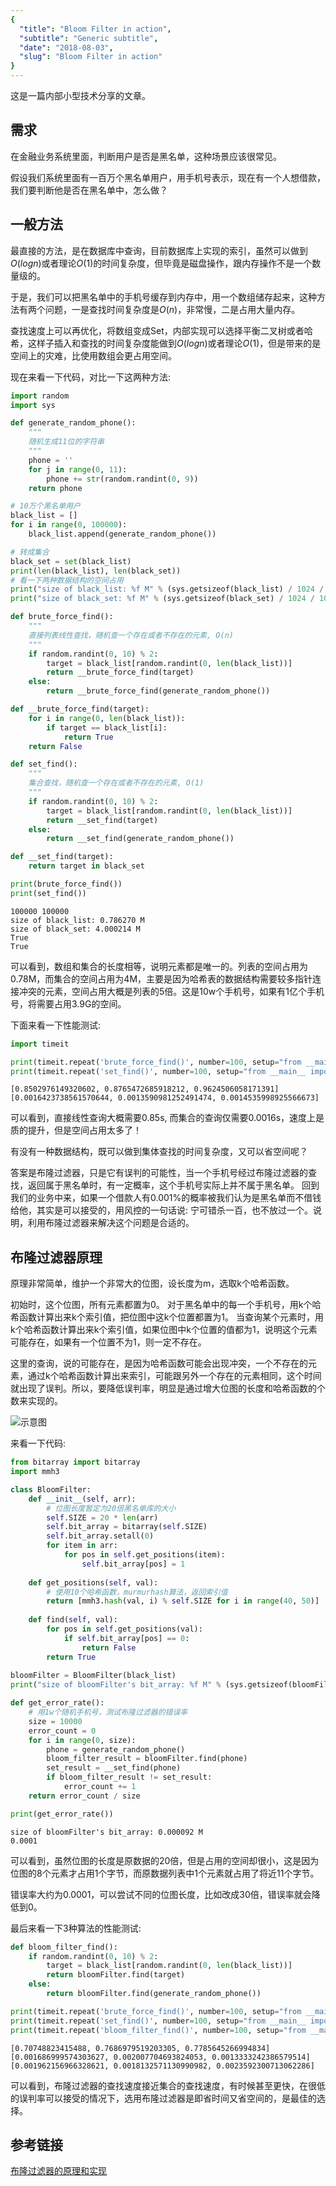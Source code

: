```yaml
---
{
  "title": "Bloom Filter in action",
  "subtitle": "Generic subtitle",
  "date": "2018-08-03",
  "slug": "Bloom Filter in action"
}
---
```

<!--more-->

这是一篇内部小型技术分享的文章。

## 需求

在金融业务系统里面，判断用户是否是黑名单，这种场景应该很常见。

假设我们系统里面有一百万个黑名单用户，用手机号表示，现在有一个人想借款，我们要判断他是否在黑名单中，怎么做？

## 一般方法
最直接的方法，是在数据库中查询，目前数据库上实现的索引，虽然可以做到$O(logn)$或者理论$O(1)$的时间复杂度，但毕竟是磁盘操作，跟内存操作不是一个数量级的。

于是，我们可以把黑名单中的手机号缓存到内存中，用一个数组储存起来，这种方法有两个问题，一是查找时间复杂度是$O(n)$，非常慢，二是占用大量内存。

查找速度上可以再优化，将数组变成Set，内部实现可以选择平衡二叉树或者哈希，这样子插入和查找的时间复杂度能做到$O(logn)$或者理论$O(1)$，但是带来的是空间上的灾难，比使用数组会更占用空间。

现在来看一下代码，对比一下这两种方法:



```python
import random
import sys

def generate_random_phone():
    """
    随机生成11位的字符串
    """
    phone = ''
    for j in range(0, 11):
        phone += str(random.randint(0, 9))
    return phone

# 10万个黑名单用户
black_list = []
for i in range(0, 100000):
    black_list.append(generate_random_phone())

# 转成集合
black_set = set(black_list)
print(len(black_list), len(black_set))
# 看一下两种数据结构的空间占用
print("size of black_list: %f M" % (sys.getsizeof(black_list) / 1024 / 1024))
print("size of black_set: %f M" % (sys.getsizeof(black_set) / 1024 / 1024))

def brute_force_find():
    """
    直接列表线性查找，随机查一个存在或者不存在的元素, O(n)
    """
    if random.randint(0, 10) % 2:
        target = black_list[random.randint(0, len(black_list))]
        return __brute_force_find(target)
    else:
        return __brute_force_find(generate_random_phone())

def __brute_force_find(target):
    for i in range(0, len(black_list)):
        if target == black_list[i]:
            return True
    return False

def set_find():
    """
    集合查找，随机查一个存在或者不存在的元素, O(1)
    """
    if random.randint(0, 10) % 2:
        target = black_list[random.randint(0, len(black_list))]
        return __set_find(target)
    else:
        return __set_find(generate_random_phone())

def __set_find(target):
    return target in black_set

print(brute_force_find())
print(set_find())
```

    100000 100000
    size of black_list: 0.786270 M
    size of black_set: 4.000214 M
    True
    True


可以看到，数组和集合的长度相等，说明元素都是唯一的。列表的空间占用为0.78M，而集合的空间占用为4M，主要是因为哈希表的数据结构需要较多指针连接冲突的元素，空间占用大概是列表的5倍。这是10w个手机号，如果有1亿个手机号，将需要占用3.9G的空间。

下面来看一下性能测试:


```python
import timeit

print(timeit.repeat('brute_force_find()', number=100, setup="from __main__ import brute_force_find"))
print(timeit.repeat('set_find()', number=100, setup="from __main__ import set_find"))
```

    [0.8502976149320602, 0.8765472685918212, 0.9624506058171391]
    [0.0016423738561570644, 0.0013590981252491474, 0.0014535998925566673]


可以看到，直接线性查询大概需要0.85s, 而集合的查询仅需要0.0016s，速度上是质的提升，但是空间占用太多了！

有没有一种数据结构，既可以做到集体查找的时间复杂度，又可以省空间呢？

答案是布隆过滤器，只是它有误判的可能性，当一个手机号经过布隆过滤器的查找，返回属于黑名单时，有一定概率，这个手机号实际上并不属于黑名单。
回到我们的业务中来，如果一个借款人有0.001%的概率被我们认为是黑名单而不借钱给他，其实是可以接受的，用风控的一句话说: 宁可错杀一百，也不放过一个。说明，利用布隆过滤器来解决这个问题是合适的。

## 布隆过滤器原理

原理非常简单，维护一个非常大的位图，设长度为m，选取k个哈希函数。

初始时，这个位图，所有元素都置为0。
对于黑名单中的每一个手机号，用k个哈希函数计算出来k个索引值，把位图中这k个位置都置为1。
当查询某个元素时，用k个哈希函数计算出来k个索引值，如果位图中k个位置的值都为1，说明这个元素可能存在，如果有一个位置不为1，则一定不存在。

这里的查询，说的可能存在，是因为哈希函数可能会出现冲突，一个不存在的元素，通过k个哈希函数计算出来索引，可能跟另外一个存在的元素相同，这个时间就出现了误判。所以，要降低误判率，明显是通过增大位图的长度和哈希函数的个数来实现的。

![示意图](https://camo.githubusercontent.com/0f929fdbdb42685ecf5b2c25b68d46d0fb679c33/687474703a2f2f696d61676573323031352e636e626c6f67732e636f6d2f626c6f672f313033303737362f3230313730312f313033303737362d32303137303130363134333134313738342d313437353033313030332e706e67)

来看一下代码:


```python
from bitarray import bitarray
import mmh3

class BloomFilter:
    def __init__(self, arr):
        # 位图长度暂定为20倍黑名单库的大小
        self.SIZE = 20 * len(arr)
        self.bit_array = bitarray(self.SIZE)
        self.bit_array.setall(0)
        for item in arr:
            for pos in self.get_positions(item):
                self.bit_array[pos] = 1
        
    def get_positions(self, val):
        # 使用10个哈希函数，murmurhash算法，返回索引值
        return [mmh3.hash(val, i) % self.SIZE for i in range(40, 50)]
            
    def find(self, val):
        for pos in self.get_positions(val):
            if self.bit_array[pos] == 0:
                return False
        return True
    
bloomFilter = BloomFilter(black_list)
print("size of bloomFilter's bit_array: %f M" % (sys.getsizeof(bloomFilter.bit_array) / 1024 / 1024))

def get_error_rate():
    # 用1w个随机手机号，测试布隆过滤器的错误率
    size = 10000
    error_count = 0
    for i in range(0, size):
        phone = generate_random_phone()
        bloom_filter_result = bloomFilter.find(phone)
        set_result = __set_find(phone)
        if bloom_filter_result != set_result:
            error_count += 1
    return error_count / size

print(get_error_rate())
```

    size of bloomFilter's bit_array: 0.000092 M
    0.0001


可以看到，虽然位图的长度是原数据的20倍，但是占用的空间却很小，这是因为位图的8个元素才占用1个字节，而原数据列表中1个元素就占用了将近11个字节。

错误率大约为0.0001，可以尝试不同的位图长度，比如改成30倍，错误率就会降低到0。

最后来看一下3种算法的性能测试:


```python
def bloom_filter_find():
    if random.randint(0, 10) % 2:
        target = black_list[random.randint(0, len(black_list))]
        return bloomFilter.find(target)
    else:
        return bloomFilter.find(generate_random_phone())

print(timeit.repeat('brute_force_find()', number=100, setup="from __main__ import brute_force_find"))
print(timeit.repeat('set_find()', number=100, setup="from __main__ import set_find"))
print(timeit.repeat('bloom_filter_find()', number=100, setup="from __main__ import bloom_filter_find"))
```

    [0.70748823415488, 0.7686979519203305, 0.7785645266994834]
    [0.001686999574303627, 0.002007704693824053, 0.0013333242386579514]
    [0.001962156966328621, 0.0018132571130990982, 0.0023592300713062286]


可以看到，布隆过滤器的查找速度接近集合的查找速度，有时候甚至更快，在很低的误判率可以接受的情况下，选用布隆过滤器是即省时间又省空间的，是最佳的选择。

## 参考链接

[布隆过滤器的原理和实现](https://github.com/cpselvis/zhihu-crawler/wiki/%E5%B8%83%E9%9A%86%E8%BF%87%E6%BB%A4%E5%99%A8%E7%9A%84%E5%8E%9F%E7%90%86%E5%92%8C%E5%AE%9E%E7%8E%B0)
